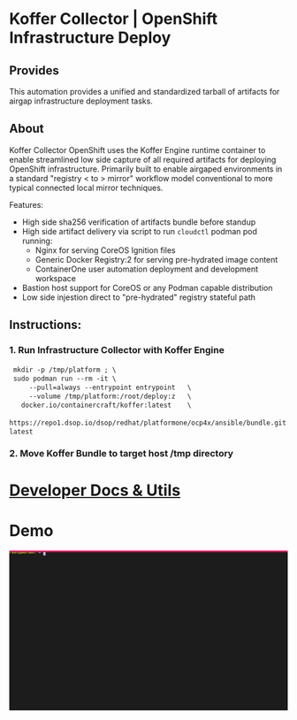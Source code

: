 # Koffer Collector | OpenShift Infrastructure Deploy
## Provides
This automation provides a unified and standardized tarball of artifacts for
airgap infrastructure deployment tasks.

## About
Koffer Collector OpenShift uses the Koffer Engine runtime container to enable
streamlined low side capture of all required artifacts for deploying OpenShift 
infrastructure. Primarily built to enable airgaped environments in a standard 
"registry < to > mirror" workflow model conventional to more typical connected 
local mirror techniques.

Features:
  - High side sha256 verification of artifacts bundle before standup
  - High side artifact delivery via script to run `cloudctl` podman pod running:
    - Nginx for serving CoreOS Ignition files
    - Generic Docker Registry:2 for serving pre-hydrated image content
    - ContainerOne user automation deployment and development workspace
  - Bastion host support for CoreOS or any Podman capable distribution
  - Low side injestion direct to "pre-hydrated" registry stateful path

## Instructions:
### 1. Run Infrastructure Collector with Koffer Engine
```
 mkdir -p /tmp/platform ; \
 sudo podman run --rm -it \
     --pull=always --entrypoint entrypoint   \
     --volume /tmp/platform:/root/deploy:z   \
   docker.io/containercraft/koffer:latest    \
   https://repo1.dsop.io/dsop/redhat/platformone/ocp4x/ansible/bundle.git latest

```
### 2. Move Koffer Bundle to target host /tmp directory
# [Developer Docs & Utils](./dev)
# Demo
![bundle](./web/bundle.svg)
